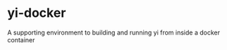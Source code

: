 yi-docker
=========

A supporting environment to building and running yi from inside a docker container
